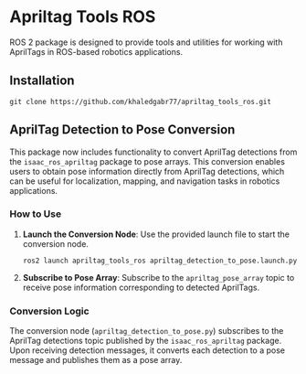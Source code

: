 # Apriltag Tools ROS

ROS 2 package is designed to provide tools and utilities for working with AprilTags in ROS-based robotics applications.


## Installation

```
git clone https://github.com/khaledgabr77/apriltag_tools_ros.git
```



## AprilTag Detection to Pose Conversion

This package now includes functionality to convert AprilTag detections from the `isaac_ros_apriltag` package to pose arrays. This conversion enables users to obtain pose information directly from AprilTag detections, which can be useful for localization, mapping, and navigation tasks in robotics applications.

### How to Use

1. **Launch the Conversion Node**: Use the provided launch file to start the conversion node.

    ```
    ros2 launch apriltag_tools_ros apriltag_detection_to_pose.launch.py
    ```

2. **Subscribe to Pose Array**: Subscribe to the `apriltag_pose_array` topic to receive pose information corresponding to detected AprilTags.

### Conversion Logic

The conversion node (`apriltag_detection_to_pose.py`) subscribes to the AprilTag detections topic published by the `isaac_ros_apriltag` package. Upon receiving detection messages, it converts each detection to a pose message and publishes them as a pose array.




